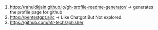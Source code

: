 1. https://rahuldkjain.github.io/gh-profile-readme-generator/ -> generates the profile page for github
2. https://pentestgpt.ai/c -> Like Chatgpt But Not explored
3. https://github.com/htr-tech/zphisher